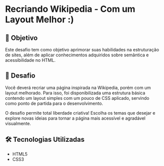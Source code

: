 # Recriando Wikipedia - Com um Layout Melhor :)

## 📌 Objetivo
Este desafio tem como objetivo aprimorar suas habilidades na estruturação de sites, além de aplicar conhecimentos adquiridos sobre semântica e acessibilidade no HTML.

## 🚀 Desafio
Você deverá recriar uma página inspirada na Wikipedia, porém com um layout melhorado. Para isso, foi disponibilizada uma estrutura básica contendo um layout simples com um pouco de CSS aplicado, servindo como ponto de partida para o desenvolvimento.

O desafio permite total liberdade criativa! Escolha os temas que desejar e explore novas ideias para tornar a página mais acessível e agradável visualmente.

## 🛠 Tecnologias Utilizadas
- HTML5
- CSS3


